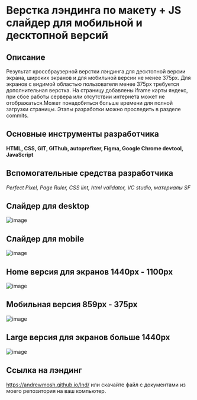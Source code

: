 # Верстка лэндинга по макету + JS слайдер для мобильной и десктопной версий



## Описание

Результат кроссбраузерной верстки лэндинга для десктопной версии экрана, широких экранов и для мобильной версии не менее 375px. Для экранов с видимой областью пользователя менее 375px требуется дополнительная верстка. На страницу добавлены iframe карты яндекс, при сбое работы сервера или отсутствии интернета может не отображаться.Может понадобиться больше времени для полной загрузки страницы. Этапы разработки можно проследить в разделе commits.

## Основные инструменты разработчика

**HTML, CSS, GIT, GIThub, autoprefixer, Figma, Google Chrome devtool, JavaScript**

## Вспомогательные средства разработчика

_Perfect Pixel, Page Ruler, CSS lint, html validator, VC studio, материалы SF_

## Cлайдер для desktop

![image](https://github.com/AndrewMosh/lnd/blob/main/images/gifDesk.gif)

## Cлайдер для mobile

![image](https://github.com/AndrewMosh/lnd/blob/main/images/mobile-slider.gif)

## Home версия для экранов 1440px - 1100px

![image](https://github.com/AndrewMosh/lnd/blob/main/images/home.gif)

## Мобильная версия 859px - 375px

![image](https://github.com/AndrewMosh/lnd/blob/main/images/mobile.gif)

## Large версия для экранов больше 1440px

![image](https://github.com/AndrewMosh/lnd/blob/main/images/large.gif)

## Ссылка на лэндинг

https://andrewmosh.github.io/lnd/ или скачайте файл с документами из моего репозитория на ваш компьютер.
